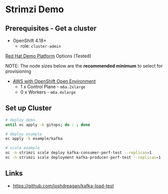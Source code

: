 # Strimzi Demo

## Prerequisites - Get a cluster

- OpenShift 4.18+
  - role: `cluster-admin`

[Red Hat Demo Platform](https://demo.redhat.com) Options (Tested)

NOTE: The node sizes below are the **recommended minimum** to select for provisioning

- <a href="https://demo.redhat.com/catalog?item=babylon-catalog-prod/sandboxes-gpte.sandbox-ocp.prod&utm_source=webapp&utm_medium=share-link" target="_blank">AWS with OpenShift Open Environment</a>
  - 1 x Control Plane - `m6a.2xlarge`
  - 0 x Workers - `m6a.4xlarge`

## Set up Cluster

```sh
# deploy demo
until oc apply -k gitops; do : ; done
```

```sh
# deploy example
oc apply -k example/kafka

# scale example
oc -n strimzi scale deploy kafka-consumer-perf-test --replicas=1
oc -n strimzi scale deployment kafka-producer-perf-test --replicas=1
```

## Links

- https://github.com/joshdreagan/kafka-load-test

<!-- 
## Pre-requisites

Install the Strimzi operator. This can be done within your target namespace(s) (ie, 'strimzi''), or globally across all namespaces.

Install the Prometheus operator. This can be done within your target namespace (ie, 'strimzi-metrics'), or globally across all namespaces.

Install the Grafana operator. This can be done within your target namespace (ie, 'strimzi-metrics'), or globally across all namespaces. -->

<!-- 
__Environment__

```
#
# Set your env variables.
export PROJECT_ROOT="$(pwd)"
export PATH="${PROJECT_ROOT}/bin:${PATH}"
```

__Prometheus/Grafana__

```
#
# Create the metrics project. Do this as a regular user.
oc new-project strimzi-metrics

#
# Create/configure the Prometheus server. These steps must be completed as cluster-admin.
cd "${PROJECT_ROOT}/prometheus"
oc -n strimzi-metrics apply -f ./prometheus-additional-scrape-secret.yaml
oc -n strimzi-metrics apply -f ./prometheus.yaml
oc -n strimzi-metrics apply -f ./prometheus-strimzi-pod-monitor.yaml
# End cluster-admin steps.


#
# Create/configure the Grafana server.
cd "${PROJECT_ROOT}/grafana"
oc -n strimzi-metrics apply -f ./grafana.yaml
oc -n strimzi-metrics expose service grafana-service
oc -n strimzi-metrics apply -f ./grafana-datasource.yaml
oc -n strimzi-metrics apply -f './*-dashboard.yaml'
```

__Strimzi/Kafka__

```
#
# Create the strimzi project. Do this as a regular user.
oc new-project strimzi

#
# Create the Kafka cluster.
cd "${PROJECT_ROOT}/strimzi
oc -n strimzi apply -f ./kafka-metrics-config.yaml
oc -n strimzi apply -f ./kafka-cluster.yaml
```

__Mirror Maker__

```
cd "${PROJECT_ROOT}/strimzi

#
# Get the TLS cert from the remote/source cluster and save it as ./tls/source-kafka-cluster.crt.

#
# Create a secret containing the certificate.
oc -n strimzi create secret generic mirror-maker-trusted-certs --from-file=source-kafka-cluster-cert=./tls/source-kafka-cluster.crt

#
# Create the Mirror Maker cluster
oc -n strimzi apply -f ./mirror-maker-metrics-config.yaml
oc -n strimzi apply -f ./mirror-maker-cluster.yaml
``` -->
